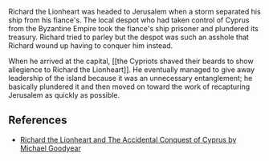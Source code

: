 Richard the Lionheart was headed to Jerusalem when a storm separated his ship from his fiance's. The local despot who had taken control of Cyprus from the Byzantine Empire took the fiance's ship prisoner and plundered its treasury. Richard tried to parley but the despot was such an asshole that Richard wound up having to conquer him instead.  

When he arrived at the capital, [[the Cypriots shaved their beards to show allegience to Richard the Lionheart]]. He eventually managed to give away leadership of the island because it was an unnecessary entanglement; he basically plundered it and then moved on toward the work of recapturing Jerusalem as quickly as possible. 

## References

* [Richard the Lionheart and The Accidental Conquest of Cyprus by Michael Goodyear](https://www.historic-uk.com/HistoryUK/HistoryofEngland/Richard-Lionheart-Accidental-Conquest-Cyprus/)

